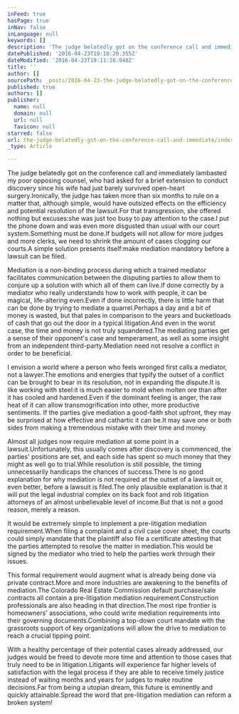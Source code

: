 ```yaml
---
inFeed: true
hasPage: true
inNav: false
inLanguage: null
keywords: []
description: 'The judge belatedly got on the conference call and immediately lambasted my poor opposing counsel, who had asked for a brief extension to conduct discovery since his wife had just barely survived open-heart surgery.Ironically, the judge has taken more than six months to rule on a matter that, although simple, would have outsized effects on the efficiency and potential resolution of the lawsuit.For that transgression, she offered nothing but excuses:she was just too busy to pay attention to the case.I put the phone down and was even more disgusted than usual with our court system.Something must be done.If budgets will not allow for more judges and more clerks, we need to shrink the amount of cases clogging our courts.A simple solution presents itself:make mediation mandatory before a lawsuit can be filed.'
datePublished: '2016-04-23T19:18:20.355Z'
dateModified: '2016-04-23T19:11:28.948Z'
title: ''
author: []
sourcePath: _posts/2016-04-23-the-judge-belatedly-got-on-the-conference-call-and-immediate.md
published: true
authors: []
publisher:
  name: null
  domain: null
  url: null
  favicon: null
starred: false
url: the-judge-belatedly-got-on-the-conference-call-and-immediate/index.html
_type: Article

---
```

The judge belatedly got on the conference call and immediately lambasted my poor opposing counsel, who had asked for a brief extension to conduct discovery since his wife had just barely survived open-heart surgery.Ironically, the judge has taken more than six months to rule on a matter that, although simple, would have outsized effects on the efficiency and potential resolution of the lawsuit.For that transgression, she offered nothing but excuses:she was just too busy to pay attention to the case.I put the phone down and was even more disgusted than usual with our court system.Something must be done.If budgets will not allow for more judges and more clerks, we need to shrink the amount of cases clogging our courts.A simple solution presents itself:make mediation mandatory before a lawsuit can be filed.

Mediation is a non-binding process during which a trained mediator facilitates communication between the disputing parties to allow them to conjure up a solution with which all of them can live.If done correctly by a mediator who really understands how to work with people, it can be magical, life-altering even.Even if done incorrectly, there is little harm that can be done by trying to mediate a quarrel.Perhaps a day and a bit of money is wasted, but that pales in comparison to the years and bucketloads of cash that go out the door in a typical litigation.And even in the worst case, the time and money is not truly squandered.The mediating parties get a sense of their opponent's case and temperament, as well as some insight from an independent third-party.Mediation need not resolve a conflict in order to be beneficial.

I envision a world where a person who feels wronged first calls a mediator, not a lawyer.The emotions and energies that typify the outset of a conflict can be brought to bear in its resolution, not in expanding the dispute.It is like working with steel:it is much easier to mold when molten ore than after it has cooled and hardened.Even if the dominant feeling is anger, the raw heat of it can allow transmogrification into other, more productive sentiments. If the parties give mediation a good-faith shot upfront, they may be surprised at how effective and cathartic it can be.It may save one or both sides from making a tremendous mistake with their time and money.

Almost all judges now require mediation at some point in a lawsuit.Unfortunately, this usually comes after discovery is commenced, the parties' positions are set, and each side has spent so much money that they might as well go to trial.While resolution is still possible, the timing unnecessarily handicaps the chances of success.There is no good explanation for why mediation is not required at the outset of a lawsuit or, even better, before a lawsuit is filed.The only plausible explanation is that it will put the legal industrial complex on its back foot and rob litigation attorneys of an almost unbelievable level of income.But that is not a good reason, merely a reason.

It would be extremely simple to implement a pre-litigation mediation requirement.When filing a complaint and a civil case cover sheet, the courts could simply mandate that the plaintiff also file a certificate attesting that the parties attempted to resolve the matter in mediation.This would be signed by the mediator who tried to help the parties work through their issues.

This formal requirement would augment what is already being done via private contract.More and more industries are awakening to the benefits of mediation.The Colorado Real Estate Commission default purchase/sale contracts all contain a pre-litigation mediation requirement.Construction professionals are also heading in that direction.The most ripe frontier is homeowners' associations, who could write mediation requirements into their governing documents.Combining a top-down court mandate with the grassroots support of key organizations will allow the drive to mediation to reach a crucial tipping point.

With a healthy percentage of their potential cases already addressed, our judges would be freed to devote more time and attention to those cases that truly need to be in litigation.Litigants will experience far higher levels of satisfaction with the legal process if they are able to receive timely justice instead of waiting months and years for judges to make routine decisions.Far from being a utopian dream, this future is eminently and quickly attainable.Spread the word that pre-litigation mediation can reform a broken system!